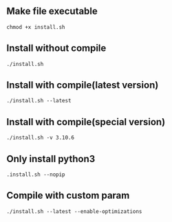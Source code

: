 ## Make file executable
```
chmod +x install.sh
```

## Install without compile
```
./install.sh
```

## Install with compile(latest version)
```
./install.sh --latest
```

## Install with compile(special version)
```
./install.sh -v 3.10.6
```

## Only install python3
```
.install.sh --nopip
```

## Compile with custom param
```
./install.sh --latest --enable-optimizations
```
